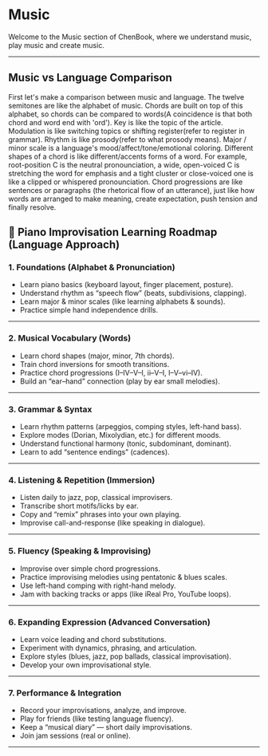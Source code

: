 # Music

Welcome to the Music section of ChenBook, where we understand music, play music and create music.


---

## Music vs Language Comparison


First let's make a comparison between music and language.
The twelve semitones are like the alphabet of music. Chords are built on top of this alphabet, so chords can be compared to words(A coincidence is that both chord and word end with 'ord').  Key is like the topic of the article. Modulation is like switching topics or shifting register(refer to register in grammar). Rhythm is like prosody(refer to what prosody means). Major / minor scale is a language's mood/affect/tone/emotional coloring. Different shapes of a chord is like different/accents forms of a word. For example, root-position C is the neutral pronounciation, a wide, open-voiced C is stretching the word for emphasis and a tight cluster or close-voiced one is like a clipped or whispered pronounciation. Chord progressions are like sentences or paragraphs (the rhetorical flow of an utterance), just like how words are arranged to make meaning, create expectation, push tension and finally resolve. 

## 🎹 Piano Improvisation Learning Roadmap (Language Approach)


### 1. Foundations (Alphabet & Pronunciation)

* Learn piano basics (keyboard layout, finger placement, posture).
* Understand rhythm as “speech flow” (beats, subdivisions, clapping).
* Learn major & minor scales (like learning alphabets & sounds).
* Practice simple hand independence drills.

---

### 2. Musical Vocabulary (Words)

* Learn chord shapes (major, minor, 7th chords).
* Train chord inversions for smooth transitions.
* Practice chord progressions (I–IV–V–I, ii–V–I, I–V–vi–IV).
* Build an “ear–hand” connection (play by ear small melodies).

---

### 3. Grammar & Syntax

* Learn rhythm patterns (arpeggios, comping styles, left-hand bass).
* Explore modes (Dorian, Mixolydian, etc.) for different moods.
* Understand functional harmony (tonic, subdominant, dominant).
* Learn to add “sentence endings” (cadences).

---

### 4. Listening & Repetition (Immersion)

* Listen daily to jazz, pop, classical improvisers.
* Transcribe short motifs/licks by ear.
* Copy and “remix” phrases into your own playing.
* Improvise call-and-response (like speaking in dialogue).

---

### 5. Fluency (Speaking & Improvising)

* Improvise over simple chord progressions.
* Practice improvising melodies using pentatonic & blues scales.
* Use left-hand comping with right-hand melody.
* Jam with backing tracks or apps (like iReal Pro, YouTube loops).

---

### 6. Expanding Expression (Advanced Conversation)

* Learn voice leading and chord substitutions.
* Experiment with dynamics, phrasing, and articulation.
* Explore styles (blues, jazz, pop ballads, classical improvisation).
* Develop your own improvisational style.

---

### 7. Performance & Integration

* Record your improvisations, analyze, and improve.
* Play for friends (like testing language fluency).
* Keep a “musical diary” — short daily improvisations.
* Join jam sessions (real or online).

---
